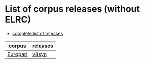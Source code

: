 # List of corpus releases (without ELRC)

* [complete list of releases](RELEASES.md)

| corpus | releases | 
|--------|----------| 
| [Europarl](http://opus.nlpl.eu/legacy/Europarl.php) | [v8syn](https://github.com/Helsinki-NLP/synOPUS/blob/main/corpus/Europarl/v8syn)  |
